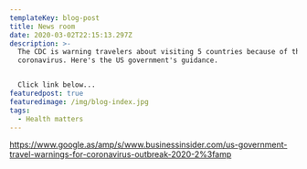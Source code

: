 ```yaml
---
templateKey: blog-post
title: News room
date: 2020-03-02T22:15:13.297Z
description: >-
  The CDC is warning travelers about visiting 5 countries because of the
  coronavirus. Here's the US government's guidance.


  Click link below...
featuredpost: true
featuredimage: /img/blog-index.jpg
tags:
  - Health matters
---
```

https://www.google.as/amp/s/www.businessinsider.com/us-government-travel-warnings-for-coronavirus-outbreak-2020-2%3famp
